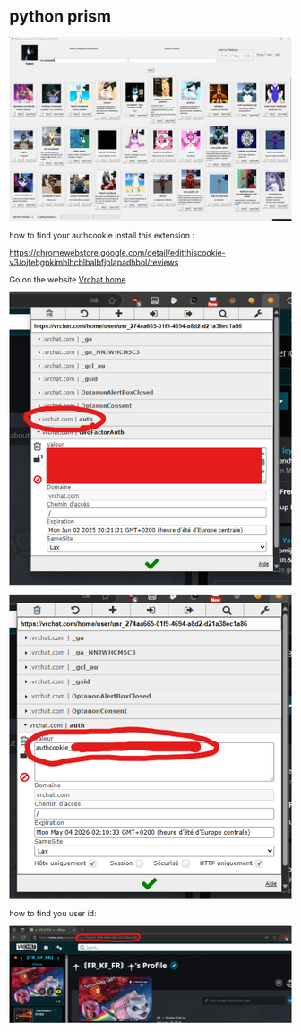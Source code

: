 # python prism

![alt text](image.png)
 
how to find your authcookie install this extension :

https://chromewebstore.google.com/detail/editthiscookie-v3/ojfebgpkimhlhcblbalbfjblapadhbol/reviews


 Go on the website [Vrchat home](https://vrchat.com/home)

![alt text](image-3.png)

![alt text](image-4.png)


how to find you user id:

![alt text](image-1.png)